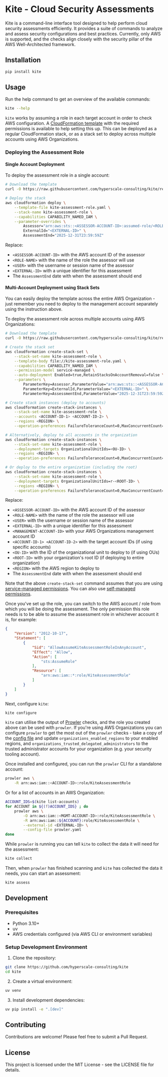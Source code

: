 # Kite - Cloud Security Assessments

Kite is a command-line interface tool designed to help perform cloud security assessments efficiently. It provides a suite of commands to analyze and assess security configurations and best practices. Currently, only AWS is supported, and the checks align closely with the security pillar of the AWS Well-Architected framework.

## Installation

```bash
pip install kite
```

## Usage

Run the help command to get an overview of the available commands:

```bash
kite --help
```

`kite` works by assuming a role in each target account in order to check AWS configuration. A [CloudFormation template](https://raw.githubusercontent.com/hyperscale-consulting/kite/refs/heads/main/permissions/kite-assessment-role.yaml) with the required permissions is available to help setting this up. This can be deployed as a regular CloudFormation stack, or as a stack set to deploy across multiple accounts using AWS Organizations.

### Deploying the Assessment Role

#### Single Account Deployment

To deploy the assessment role in a single account:

```bash
# Download the template
curl -O https://raw.githubusercontent.com/hyperscale-consulting/kite/refs/heads/main/permissions/kite-assessment-role.yaml

# Deploy the stack
aws cloudformation deploy \
    --template-file kite-assessment-role.yaml \
    --stack-name kite-assessment-role \
    --capabilities CAPABILITY_NAMED_IAM \
    --parameter-overrides \
        Assessor="arn:aws:sts::<ASSESSOR-ACCOUNT-ID>:assumed-role/<ROLE-NAME>/<USER>" \
        ExternalId="<EXTERNAL-ID>" \
        AssessmentEnd="2025-12-31T23:59:59Z"
```

Replace:

- `<ASSESSOR-ACCOUNT-ID>` with the AWS account ID of the assessor
- `<ROLE-NAME>` with the name of the role the assessor will use
- `<USER>` with the username or session name of the assessor
- `<EXTERNAL-ID>` with a unique identifier for this assessment
- The `AssessmentEnd` date with when the assessment should end

#### Multi-Account Deployment using Stack Sets

You can easily deploy the template across the entire AWS Organization - just remember you need to deploy to the management account separately using the instruction above.

To deploy the assessment role across multiple accounts using AWS Organizations:

```bash
# Download the template
curl -O https://raw.githubusercontent.com/hyperscale-consulting/kite/refs/heads/main/permissions/kite-assessment-role.yaml

# Create the stack set
aws cloudformation create-stack-set \
    --stack-set-name kite-assessment-role \
    --template-body file://kite-assessment-role.yaml \
    --capabilities CAPABILITY_NAMED_IAM \
    --permission-model service-managed \
    --auto-deployment Enabled=true,RetainStacksOnAccountRemoval=false \
    --parameters \
        ParameterKey=Assessor,ParameterValue="arn:aws:sts::<ASSESSOR-ACCOUNT-ID>:assumed-role/<ROLE-NAME>/<USER>" \
        ParameterKey=ExternalId,ParameterValue="<EXTERNAL-ID>" \
        ParameterKey=AssessmentEnd,ParameterValue="2025-12-31T23:59:59Z"

# Create stack instances (deploy to accounts)
aws cloudformation create-stack-instances \
    --stack-set-name kite-assessment-role \
    --accounts <ACCOUNT-ID-1> <ACCOUNT-ID-2> \
    --regions <REGION> \
    --operation-preferences FailureToleranceCount=0,MaxConcurrentCount=1

# Alternatively, deploy to all accounts in the organization
aws cloudformation create-stack-instances \
    --stack-set-name kite-assessment-role \
    --deployment-targets OrganizationalUnitIds=<OU-ID> \
    --regions <REGION> \
    --operation-preferences FailureToleranceCount=0,MaxConcurrentCount=1

# Or deploy to the entire organization (including the root)
aws cloudformation create-stack-instances \
    --stack-set-name kite-assessment-role \
    --deployment-targets OrganizationalUnitIds=r-<ROOT-ID> \
    --regions <REGION> \
    --operation-preferences FailureToleranceCount=0,MaxConcurrentCount=1
```

Replace:

- `<ASSESSOR-ACCOUNT-ID>` with the AWS account ID of the assessor
- `<ROLE-NAME>` with the name of the role the assessor will use
- `<USER>` with the username or session name of the assessor
- `<EXTERNAL-ID>` with a unique identifier for this assessment
- `<MANAGEMENT-ACCOUNT-ID>` with your AWS Organizations management account ID
- `<ACCOUNT-ID-1> <ACCOUNT-ID-2>` with the target account IDs (if using specific accounts)
- `<OU-ID>` with the ID of the organizational unit to deploy to (if using OUs)
- `<ROOT-ID>` with your organization's root ID (if deploying to entire organization)
- `<REGION>` with the AWS region to deploy to
- The `AssessmentEnd` date with when the assessment should end

Note that the above `create-stack-set` command assumes that you are using [service-managed permissions](https://docs.aws.amazon.com/AWSCloudFormation/latest/UserGuide/stacksets-orgs-activate-trusted-access.html). You can also use [self-managed permissions](https://docs.aws.amazon.com/AWSCloudFormation/latest/UserGuide/stacksets-prereqs-self-managed.html).

Once you've set up the role, you can switch to the AWS account / role from which you will be doing the assessment. The only permission this role needs is to be able to assume the assessment role in whichever account it is, for example:

```json
{
    "Version": "2012-10-17",
    "Statement": [
        {
            "Sid": "AllowAssumeKiteAssessmentRoleInAnyAccount",
            "Effect": "Allow",
            "Action": [
                "sts:AssumeRole"
            ],
            "Resource": [
                "arn:aws:iam::*:role/KiteAssessmentRole"
            ]
        }
    ]
}
```

Next, configure `kite`:

```bash
kite configure
```

`kite` can utilise the output of [Prowler](https://github.com/prowler-cloud/prowler) checks, and the role you created above can be used with `prowler`. If you're using AWS Organizations you can configure `prowler` to get the most out of the `prowler` checks - take a copy of the [config file](https://raw.githubusercontent.com/prowler-cloud/prowler/refs/heads/master/prowler/config/config.yaml) and update `organizations_enabled_regions` to your enabled regions, and `organizations_trusted_delegated_administrators` to the trusted administrator accounts for your organization (e.g. your security tooling account).

Once installed and configured, you can run the `prowler` CLI for a standalone account:

```zsh
prowler aws \
    -R arn:aws:iam::<ACCOUNT-ID>:role/KiteAssessmentRole
```

Or for a list of accounts in an AWS Organization:

```zsh
ACCOUNT_IDS=$(kite list-accounts)
for ACCOUNT in ${(f)ACCOUNT_IDS} ; do
    prowler aws \
        -O arn:aws:iam::<MGMT-ACCOUNT-ID>:role/KiteAssessmentRole \
        -R arn:aws:iam::${ACCOUNT}:role/KiteAssessmentRole \
        --external-id <EXTERNAL-ID> \
        --config-file prowler.yaml
done
```

While `prowler` is running you can tell `kite` to collect the data it will need for the assessment:

```bash
kite collect
```

Then, when `prowler` has finished scanning and `kite` has collected the data it needs, you can start an assessment:

```bash
kite assess
```

## Development

### Prerequisites

- Python 3.10+
- uv
- AWS credentials configured (via AWS CLI or environment variables)

### Setup Development Environment

1. Clone the repository:

```bash
git clone https://github.com/hyperscale-consulting/kite
cd kite
```

2. Create a virtual environment:

```bash
uv venv
```

3. Install development dependencies:

```bash
uv pip install -e ".[dev]"
```

## Contributing

Contributions are welcome! Please feel free to submit a Pull Request.

## License

This project is licensed under the MIT License - see the LICENSE file for details.

